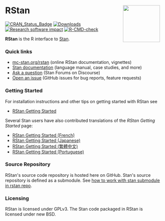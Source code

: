 # RStan <img src="rstan/rstan/man/figures/stanlogo.png" align="right" width="120" />

<!-- badges: start -->
[![CRAN\_Status\_Badge](https://www.r-pkg.org/badges/version/rstan?color=blue)](https://cran.r-project.org/package=rstan)
[![Downloads](https://cranlogs.r-pkg.org/badges/rstan?color=blue)](https://cran.rstudio.com/package=rstan)
[![Research software impact](https://depsy.org/api/package/cran/rstan/badge.svg)](https://depsy.org/package/r/rstan)
[![R-CMD-check](https://github.com/stan-dev/rstan/workflows/R-CMD-check/badge.svg)](https://github.com/stan-dev/rstan/actions)
<!-- badges: end -->

**RStan** is the R interface to [Stan](https://mc-stan.org).

### Quick links

* [mc-stan.org/rstan](https://mc-stan.org/rstan/) (online RStan documentation, vignettes)
* [Stan documentation](https://mc-stan.org/users/documentation/) (language manual, case studies, and more)
* [Ask a question](https://discourse.mc-stan.org) (Stan Forums on Discourse)
* [Open an issue](https://github.com/stan-dev/rstan/issues) (GitHub issues for bug reports, feature requests)


### Getting Started

For installation instructions and other tips on getting started with RStan see

* [RStan Getting Started](https://github.com/stan-dev/rstan/wiki/RStan-Getting-Started)

Several Stan users have also contributed translations of the _RStan Getting Started_ page:

* [RStan Getting Started (French)](https://github.com/stan-dev/rstan/wiki/RStan-Getting-Started-(Français))
* [RStan Getting Started (Japanese)](https://github.com/stan-dev/rstan/wiki/RStan-Getting-Started-(Japanese))
* [RStan Getting Started (繁體中文)](https://github.com/stan-dev/rstan/wiki/RStan-Getting-Started-(%E7%B9%81%E9%AB%94%E4%B8%AD%E6%96%87))
* [RStan Getting Started (Portuguese)](https://github.com/stan-dev/rstan/wiki/RStan-Getting-Started-(Portugu%C3%AAs))

### Source Repository

RStan's source code repository is hosted here on GitHub. Stan's source repository is defined as a submodule. 
See [how to work with stan submodule in rstan repo](https://github.com/stan-dev/rstan/wiki/How-to-work-with-the-stan-submodule-in-rstan-repo%3F).

### Licensing

RStan is licensed under GPLv3.  The Stan code packaged in RStan is licensed under new BSD.   
